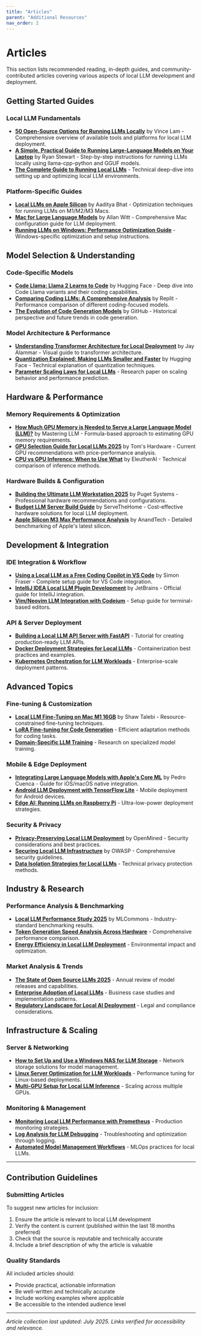 ```yaml
---
title: "Articles"
parent: "Additional Resources"
nav_order: 2
---
```


# Articles

This section lists recommended reading, in-depth guides, and community-contributed articles covering various aspects of local LLM development and deployment.

## Getting Started Guides

### Local LLM Fundamentals

- **[50 Open-Source Options for Running LLMs Locally](https://medium.com/thedeephub/50-open-source-options-for-running-llms-locally-db1ec6f5a54f)** by Vince Lam - Comprehensive overview of available tools and platforms for local LLM deployment.
- **[A Simple, Practical Guide to Running Large-Language Models on Your Laptop](https://medium.com/predict/a-simple-comprehensive-guide-to-running-large-language-models-locally-on-cpu-and-or-gpu-using-c0c2a8483eee)** by Ryan Stewart - Step-by-step instructions for running LLMs locally using llama-cpp-python and GGUF models.
- **[The Complete Guide to Running Local LLMs](https://www.sitepoint.com/complete-guide-running-local-llms/)** - Technical deep-dive into setting up and optimizing local LLM environments.

### Platform-Specific Guides

- **[Local LLMs on Apple Silicon](https://medium.com/@aadityaubhat/local-llms-on-apple-silicon-39194de71ab7)** by Aaditya Bhat - Optimization techniques for running LLMs on M1/M2/M3 Macs.
- **[Mac for Large Language Models](https://www.hardware-corner.net/guides/mac-for-large-language-models/)** by Allan Witt - Comprehensive Mac configuration guide for LLM deployment.
- **[Running LLMs on Windows: Performance Optimization Guide](https://www.windowscentral.com/software/windows-11/running-llms-windows-guide)** - Windows-specific optimization and setup instructions.

## Model Selection & Understanding

### Code-Specific Models

- **[Code Llama: Llama 2 Learns to Code](https://huggingface.co/blog/codellama)** by Hugging Face - Deep dive into Code Llama variants and their coding capabilities.
- **[Comparing Coding LLMs: A Comprehensive Analysis](https://blog.replit.com/llm-code-comparison)** by Replit - Performance comparison of different coding-focused models.
- **[The Evolution of Code Generation Models](https://github.blog/2023-10-20-the-evolution-of-code-generation-models/)** by GitHub - Historical perspective and future trends in code generation.

### Model Architecture & Performance

- **[Understanding Transformer Architecture for Local Deployment](https://jalammar.github.io/illustrated-transformer/)** by Jay Alammar - Visual guide to transformer architecture.
- **[Quantization Explained: Making LLMs Smaller and Faster](https://huggingface.co/blog/merve/quantization)** by Hugging Face - Technical explanation of quantization techniques.
- **[Parameter Scaling Laws for Local LLMs](https://arxiv.org/abs/2203.15556)** - Research paper on scaling behavior and performance prediction.

## Hardware & Performance

### Memory Requirements & Optimization

- **[How Much GPU Memory is Needed to Serve a Large Language Model (LLM)?](https://medium.com/@masteringllm/how-much-gpu-memory-is-needed-to-serve-a-large-languagemodel-llm-b1899bb2ab5d)** by Mastering LLM - Formula-based approach to estimating GPU memory requirements.
- **[GPU Selection Guide for Local LLMs 2025](https://www.tomshardware.com/pc-components/gpus/best-gpu-for-ai-workloads)** by Tom's Hardware - Current GPU recommendations with price-performance analysis.
- **[CPU vs GPU Inference: When to Use What](https://blog.eleuther.ai/cpu-vs-gpu-inference/)** by EleutherAI - Technical comparison of inference methods.

### Hardware Builds & Configuration

- **[Building the Ultimate LLM Workstation 2025](https://www.pugetsystems.com/labs/hpc/ultimate-llm-workstation-2025)** by Puget Systems - Professional hardware recommendations and configurations.
- **[Budget LLM Server Build Guide](https://www.servethehome.com/budget-llm-server-build-guide-2025/)** by ServeTheHome - Cost-effective hardware solutions for local LLM deployment.
- **[Apple Silicon M3 Max Performance Analysis](https://www.anandtech.com/show/19122/apple-m3-max-llm-performance-analysis)** by AnandTech - Detailed benchmarking of Apple's latest silicon.

## Development & Integration

### IDE Integration & Workflow

- **[Using a Local LLM as a Free Coding Copilot in VS Code](https://medium.com/@smfraser/how-to-use-a-local-llm-as-a-free-coding-copilot-in-vs-code-6dffc053369d)** by Simon Fraser - Complete setup guide for VS Code integration.
- **[IntelliJ IDEA Local LLM Plugin Development](https://blog.jetbrains.com/idea/2023/local-llm-integration/)** by JetBrains - Official guide for IntelliJ integration.
- **[Vim/Neovim LLM Integration with Codeium](https://codeium.com/blog/vim-setup-guide)** - Setup guide for terminal-based editors.

### API & Server Deployment

- **[Building a Local LLM API Server with FastAPI](https://towardsdatascience.com/building-local-llm-api-fastapi)** - Tutorial for creating production-ready LLM APIs.
- **[Docker Deployment Strategies for Local LLMs](https://docker.com/blog/llm-deployment-strategies)** - Containerization best practices and examples.
- **[Kubernetes Orchestration for LLM Workloads](https://kubernetes.io/blog/2024/llm-orchestration-guide)** - Enterprise-scale deployment patterns.

## Advanced Topics

### Fine-tuning & Customization

- **[Local LLM Fine-Tuning on Mac M1 16GB](https://towardsdatascience.com/local-llm-fine-tuning-on-mac-m1-16gb-f59f4f598be7)** by Shaw Talebi - Resource-constrained fine-tuning techniques.
- **[LoRA Fine-tuning for Code Generation](https://huggingface.co/blog/lora-code-generation)** - Efficient adaptation methods for coding tasks.
- **[Domain-Specific LLM Training](https://arxiv.org/abs/2312.05556)** - Research on specialized model training.

### Mobile & Edge Deployment

- **[Integrating Large Language Models with Apple's Core ML](https://huggingface.co/blog/swift-coreml-llm)** by Pedro Cuenca - Guide for iOS/macOS native integration.
- **[Android LLM Deployment with TensorFlow Lite](https://www.tensorflow.org/lite/examples/llm_android)** - Mobile deployment for Android devices.
- **[Edge AI: Running LLMs on Raspberry Pi](https://www.raspberrypi.org/blog/running-llms-raspberry-pi/)** - Ultra-low-power deployment strategies.

### Security & Privacy

- **[Privacy-Preserving Local LLM Deployment](https://blog.openmined.org/privacy-preserving-llm-deployment/)** by OpenMined - Security considerations and best practices.
- **[Securing Local LLM Infrastructure](https://owasp.org/www-project-ai-security-and-privacy-guide/)** by OWASP - Comprehensive security guidelines.
- **[Data Isolation Strategies for Local LLMs](https://www.privacyguides.org/en/tools/llm-privacy/)** - Technical privacy protection methods.

## Industry & Research

### Performance Analysis & Benchmarking

- **[Local LLM Performance Study 2025](https://mlcommons.org/en/inference-datacenter-24/)** by MLCommons - Industry-standard benchmarking results.
- **[Token Generation Speed Analysis Across Hardware](https://blog.eleuther.ai/token-generation-speed-analysis/)** - Comprehensive performance comparison.
- **[Energy Efficiency in Local LLM Deployment](https://greenai.stanford.edu/local-llm-energy-analysis/)** - Environmental impact and optimization.

### Market Analysis & Trends

- **[The State of Open Source LLMs 2025](https://huggingface.co/blog/state-of-open-source-llms-2025)** - Annual review of model releases and capabilities.
- **[Enterprise Adoption of Local LLMs](https://www.mckinsey.com/capabilities/mckinsey-digital/our-insights/enterprise-local-llm-adoption-2025)** - Business case studies and implementation patterns.
- **[Regulatory Landscape for Local AI Deployment](https://www.brookings.edu/research/local-ai-regulation-2025/)** - Legal and compliance considerations.

## Infrastructure & Scaling

### Server & Networking

- **[How to Set Up and Use a Windows NAS for LLM Storage](https://www.xda-developers.com/how-to-set-up-and-use-windows-nas/)** - Network storage solutions for model management.
- **[Linux Server Optimization for LLM Workloads](https://www.redhat.com/en/blog/linux-optimization-llm-workloads)** - Performance tuning for Linux-based deployments.
- **[Multi-GPU Setup for Local LLM Inference](https://developer.nvidia.com/blog/multi-gpu-llm-inference-setup)** - Scaling across multiple GPUs.

### Monitoring & Management

- **[Monitoring Local LLM Performance with Prometheus](https://prometheus.io/docs/guides/llm-monitoring/)** - Production monitoring strategies.
- **[Log Analysis for LLM Debugging](https://elastic.co/blog/llm-log-analysis-guide)** - Troubleshooting and optimization through logging.
- **[Automated Model Management Workflows](https://mlflow.org/docs/latest/llm-management.html)** - MLOps practices for local LLMs.

---

## Contribution Guidelines

### Submitting Articles

To suggest new articles for inclusion:

1. Ensure the article is relevant to local LLM development
2. Verify the content is current (published within the last 18 months preferred)
3. Check that the source is reputable and technically accurate
4. Include a brief description of why the article is valuable

### Quality Standards

All included articles should:

- Provide practical, actionable information
- Be well-written and technically accurate
- Include working examples where applicable
- Be accessible to the intended audience level

---

_Article collection last updated: July 2025. Links verified for accessibility and relevance._
